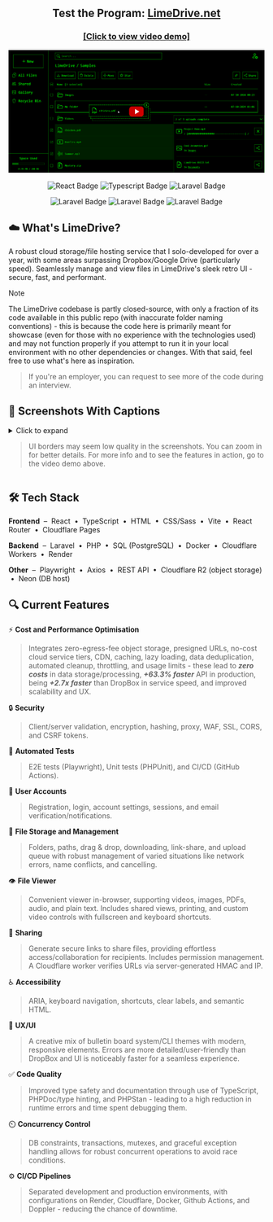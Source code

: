 <h2 align="center">
    Test the Program: <a href="https://limedrive.net">LimeDrive.net</a>
</h2>


<h3 align="center">
    <a href="https://youtu.be/3P_LIRLbSy4">[Click to view video demo]</a>
</h3>

[![LimeDrive Demo](screenshots/yt-video-img.png)](https://youtu.be/3P_LIRLbSy4)

<p align="center">
  <img src="https://img.shields.io/badge/react-%2320232a.svg?style=for-the-badge&logo=react" alt="React Badge">
  <img src="https://img.shields.io/badge/typescript-%2320232a.svg?style=for-the-badge&logo=typescript" alt="Typescript Badge">
  <img src="https://img.shields.io/badge/sass-%2320232a.svg?style=for-the-badge&logo=sass" alt="Laravel Badge">
</p>

<p align="center">
  <img src="https://img.shields.io/badge/laravel-%2320232a.svg?style=for-the-badge&logo=laravel" alt="Laravel Badge">
  <img src="https://img.shields.io/badge/postgresql-%2320232a.svg?style=for-the-badge&logo=postgresql" alt="Laravel Badge">
  <img src="https://img.shields.io/badge/cloudflare-%2320232a.svg?style=for-the-badge&logo=cloudflare" alt="Laravel Badge">
</p>

## ☁️ What's LimeDrive?

A robust cloud storage/file hosting service that I solo-developed for over a year, with some areas surpassing Dropbox/Google Drive (particularly speed). Seamlessly manage and view files in LimeDrive's sleek retro UI - secure, fast, and performant.

> [!NOTE]
The LimeDrive codebase is partly closed-source, with only a fraction of its code available in this public repo (with inaccurate folder naming conventions) - this is because the code here is primarily meant for showcase (even for those with no experience with the technologies used) and may not function properly if you attempt to run it in your local environment with no other dependencies or changes. With that said, feel free to use what's here as inspiration.
> 
> If you're an employer, you can request to see more of the code during an interview.

## 📸 Screenshots With Captions

<details>
  
<summary>
Click to expand

> UI borders may seem low quality in the screenshots. You can zoom in for better details. For more info and to see the features in action, go to the video demo above.
</summary>
  
### File List (Clean UI)
![File List (Clean UI)](screenshots/file-list-clean-UI.png)

### File Viewer (Video and Controls)
![File Viewer (Video and Controls)](screenshots/file-viewer-video.png)

### File List (Detailed UI With Item Selection, Drag and Drop, and Upload Queue)
![File List (Detailed UI With Item Selection, Drag and Drop, and Upload Queue](screenshots/file-list-detailed-UI.png)

### File Viewer (PDF and Shareable Link Generation)
![File Viewer (PDF and Shareable Link Generation)](screenshots/file-viewer-pdf-share-modal.png)

### Settings
![Settings](screenshots/settings.png)

### Login
![Login](screenshots/login.png)

</details>

## 🛠️ Tech Stack

**Frontend** &nbsp;–&nbsp; React &nbsp;•&nbsp; TypeScript &nbsp;•&nbsp; HTML &nbsp;•&nbsp; CSS/Sass &nbsp;•&nbsp; Vite  &nbsp;•&nbsp; React Router &nbsp;•&nbsp; Cloudflare Pages

**Backend** &nbsp;–&nbsp; Laravel &nbsp;•&nbsp; PHP &nbsp;•&nbsp; SQL (PostgreSQL) &nbsp;•&nbsp; Docker &nbsp;•&nbsp; Cloudflare Workers &nbsp;•&nbsp; Render

**Other** &nbsp;–&nbsp; Playwright  &nbsp;•&nbsp; Axios &nbsp;•&nbsp; REST API &nbsp;•&nbsp; Cloudflare R2 (object storage) &nbsp;•&nbsp; Neon (DB host)

## 🔍 Current Features

⚡ **Cost and Performance Optimisation**
>Integrates zero-egress-fee object storage, presigned URLs, no-cost cloud service tiers, CDN, caching, lazy loading, data deduplication, automated cleanup, throttling, and usage limits - these lead to ***zero costs*** in data storage/processing, ***+63.3% faster*** API in production, being ***+2.7x faster*** than DropBox in service speed, and improved scalability and UX.

🔒 **Security** 
>Client/server validation, encryption, hashing, proxy, WAF, SSL, CORS, and CSRF tokens.

🧪 **Automated Tests** 
>E2E tests (Playwright), Unit tests (PHPUnit), and CI/CD (GitHub Actions).

🔑 **User Accounts** 
>Registration, login, account settings, sessions, and email verification/notifications.

📁 **File Storage and Management** 
>Folders, paths, drag & drop, downloading, link-share, and upload queue with robust management of varied situations like network errors, name conflicts, and cancelling.

👁️ **File Viewer** 
>Convenient viewer in-browser, supporting videos, images, PDFs, audio, and plain text. Includes shared views, printing, and custom video controls with fullscreen and keyboard shortcuts.

🔗 **Sharing** 
>Generate secure links to share files, providing effortless access/collaboration for recipients. Includes permission management. A Cloudflare worker verifies URLs via server-generated HMAC and IP.

♿ **Accessibility** 
>ARIA, keyboard navigation, shortcuts, clear labels, and semantic HTML.

🎨 **UX/UI** 
>A creative mix of bulletin board system/CLI themes with modern, responsive elements. Errors are more detailed/user-friendly than DropBox and UI is noticeably faster for a seamless experience.

✅ **Code Quality** 
>Improved type safety and documentation through use of TypeScript, PHPDoc/type hinting, and PHPStan - leading to a high reduction in runtime errors and time spent debugging them. 

⏲️ **Concurrency Control** 
>DB constraints, transactions, mutexes, and graceful exception handling allows for robust concurrent operations to avoid race conditions.

⚙️ **CI/CD Pipelines** 
>Separated development and production environments, with configurations on Render, Cloudflare, Docker, Github Actions, and Doppler - reducing the chance of downtime.
